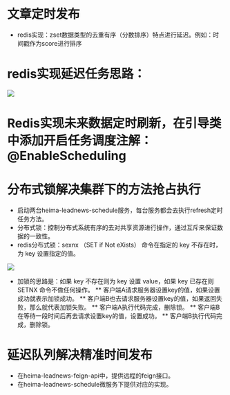 # 文章定时发布
* redis实现：zset数据类型的去重有序（分数排序）特点进行延迟。例如：时间戳作为score进行排序

# redis实现延迟任务思路：
![](/resources/延迟任务.png)

# Redis实现未来数据定时刷新，在引导类中添加开启任务调度注解：@EnableScheduling
# 分布式锁解决集群下的方法抢占执行
* 启动两台heima-leadnews-schedule服务，每台服务都会去执行refresh定时任务方法。
* 分布式锁：控制分布式系统有序的去对共享资源进行操作，通过互斥来保证数据的一致性。
* redis分布式锁：sexnx （SET if Not eXists） 命令在指定的 key 不存在时，为 key 设置指定的值。

![](/resources/分布式锁.png)

* 加锁的思路是：如果 key 不存在则为 key 设置 value，如果 key 已存在则 SETNX 命令不做任何操作。
** 客户端A请求服务器设置key的值，如果设置成功就表示加锁成功。
** 客户端B也去请求服务器设置key的值，如果返回失败，那么就代表加锁失败。
** 客户端A执行代码完成，删除锁。
** 客户端B在等待一段时间后再去请求设置key的值，设置成功。
** 客户端B执行代码完成，删除锁。

# 延迟队列解决精准时间发布
* 在heima-leadnews-feign-api中，提供远程的feign接口。
* 在heima-leadnews-schedule微服务下提供对应的实现。
